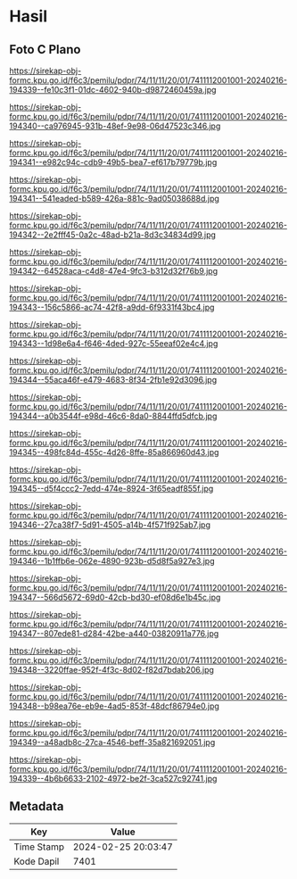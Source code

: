 # Hasil

## Foto C Plano

https://sirekap-obj-formc.kpu.go.id/f6c3/pemilu/pdpr/74/11/11/20/01/7411112001001-20240216-194339--fe10c3f1-01dc-4602-940b-d9872460459a.jpg

https://sirekap-obj-formc.kpu.go.id/f6c3/pemilu/pdpr/74/11/11/20/01/7411112001001-20240216-194340--ca976945-931b-48ef-9e98-06d47523c346.jpg

https://sirekap-obj-formc.kpu.go.id/f6c3/pemilu/pdpr/74/11/11/20/01/7411112001001-20240216-194341--e982c94c-cdb9-49b5-bea7-ef617b79779b.jpg

https://sirekap-obj-formc.kpu.go.id/f6c3/pemilu/pdpr/74/11/11/20/01/7411112001001-20240216-194341--541eaded-b589-426a-881c-9ad05038688d.jpg

https://sirekap-obj-formc.kpu.go.id/f6c3/pemilu/pdpr/74/11/11/20/01/7411112001001-20240216-194342--2e2fff45-0a2c-48ad-b21a-8d3c34834d99.jpg

https://sirekap-obj-formc.kpu.go.id/f6c3/pemilu/pdpr/74/11/11/20/01/7411112001001-20240216-194342--64528aca-c4d8-47e4-9fc3-b312d32f76b9.jpg

https://sirekap-obj-formc.kpu.go.id/f6c3/pemilu/pdpr/74/11/11/20/01/7411112001001-20240216-194343--156c5866-ac74-42f8-a9dd-6f9331f43bc4.jpg

https://sirekap-obj-formc.kpu.go.id/f6c3/pemilu/pdpr/74/11/11/20/01/7411112001001-20240216-194343--1d98e6a4-f646-4ded-927c-55eeaf02e4c4.jpg

https://sirekap-obj-formc.kpu.go.id/f6c3/pemilu/pdpr/74/11/11/20/01/7411112001001-20240216-194344--55aca46f-e479-4683-8f34-2fb1e92d3096.jpg

https://sirekap-obj-formc.kpu.go.id/f6c3/pemilu/pdpr/74/11/11/20/01/7411112001001-20240216-194344--a0b3544f-e98d-46c6-8da0-8844ffd5dfcb.jpg

https://sirekap-obj-formc.kpu.go.id/f6c3/pemilu/pdpr/74/11/11/20/01/7411112001001-20240216-194345--498fc84d-455c-4d26-8ffe-85a866960d43.jpg

https://sirekap-obj-formc.kpu.go.id/f6c3/pemilu/pdpr/74/11/11/20/01/7411112001001-20240216-194345--d5f4ccc2-7edd-474e-8924-3f65eadf855f.jpg

https://sirekap-obj-formc.kpu.go.id/f6c3/pemilu/pdpr/74/11/11/20/01/7411112001001-20240216-194346--27ca38f7-5d91-4505-a14b-4f571f925ab7.jpg

https://sirekap-obj-formc.kpu.go.id/f6c3/pemilu/pdpr/74/11/11/20/01/7411112001001-20240216-194346--1b1ffb6e-062e-4890-923b-d5d8f5a927e3.jpg

https://sirekap-obj-formc.kpu.go.id/f6c3/pemilu/pdpr/74/11/11/20/01/7411112001001-20240216-194347--566d5672-69d0-42cb-bd30-ef08d6e1b45c.jpg

https://sirekap-obj-formc.kpu.go.id/f6c3/pemilu/pdpr/74/11/11/20/01/7411112001001-20240216-194347--807ede81-d284-42be-a440-03820911a776.jpg

https://sirekap-obj-formc.kpu.go.id/f6c3/pemilu/pdpr/74/11/11/20/01/7411112001001-20240216-194348--3220ffae-952f-4f3c-8d02-f82d7bdab206.jpg

https://sirekap-obj-formc.kpu.go.id/f6c3/pemilu/pdpr/74/11/11/20/01/7411112001001-20240216-194348--b98ea76e-eb9e-4ad5-853f-48dcf86794e0.jpg

https://sirekap-obj-formc.kpu.go.id/f6c3/pemilu/pdpr/74/11/11/20/01/7411112001001-20240216-194349--a48adb8c-27ca-4546-beff-35a821692051.jpg

https://sirekap-obj-formc.kpu.go.id/f6c3/pemilu/pdpr/74/11/11/20/01/7411112001001-20240216-194339--4b6b6633-2102-4972-be2f-3ca527c92741.jpg


## Metadata

| Key        | Value               |
| ---------- | ------------------- |
| Time Stamp | 2024-02-25 20:03:47 |
| Kode Dapil | 7401                |



